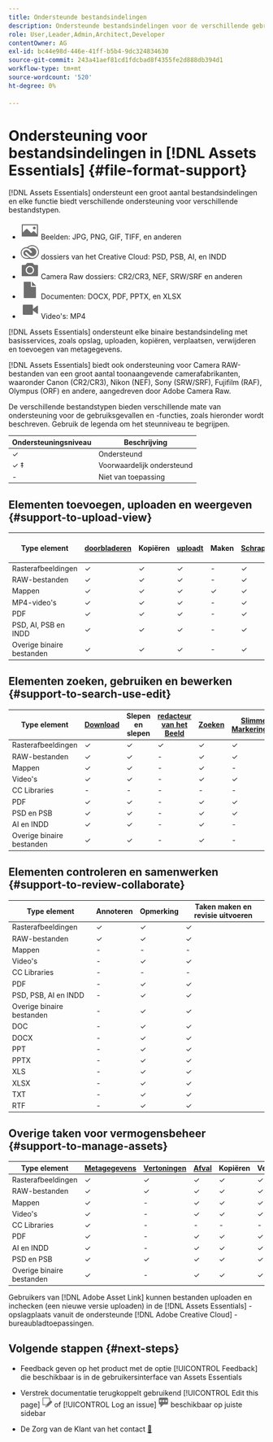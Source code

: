 ```yaml
---
title: Ondersteunde bestandsindelingen
description: Ondersteunde bestandsindelingen voor de verschillende gebruiksgevallen van  [!DNL Assets Essentials]
role: User,Leader,Admin,Architect,Developer
contentOwner: AG
exl-id: bc44e98d-446e-41ff-b5b4-9dc324834630
source-git-commit: 243a41aef81cd1fdcbad8f4355fe2d888db394d1
workflow-type: tm+mt
source-wordcount: '520'
ht-degree: 0%

---
```


# Ondersteuning voor bestandsindelingen in [!DNL Assets Essentials] {#file-format-support}

[!DNL Assets Essentials] ondersteunt een groot aantal bestandsindelingen en elke functie biedt verschillende ondersteuning voor verschillende bestandstypen.

* ![ het type van beelddossier pictogram ](assets/image-icon.svg) Beelden: JPG, PNG, GIF, TIFF, en anderen
* ![ creatieve wolkentypepictogram ](assets/creative-cloud-files.svg) dossiers van het Creative Cloud: PSD, PSB, AI, en INDD
* ![ het pictogram van het cameratype ](assets/camera-icon.svg) Camera Raw dossiers: CR2/CR3, NEF, SRW/SRF en anderen
* ![ het type van documentdossier pictogram ](assets/document-icon.svg) Documenten: DOCX, PDF, PPTX, en XLSX
* ![ het type van videodossier pictogram ](assets/video-icon.svg) Video&#39;s: MP4

[!DNL Assets Essentials] ondersteunt elke binaire bestandsindeling met basisservices, zoals opslag, uploaden, kopiëren, verplaatsen, verwijderen en toevoegen van metagegevens.

[!DNL Assets Essentials] biedt ook ondersteuning voor Camera RAW-bestanden van een groot aantal toonaangevende camerafabrikanten, waaronder Canon (CR2/CR3), Nikon (NEF), Sony (SRW/SRF), Fujifilm (RAF), Olympus (ORF) en andere, aangedreven door Adobe Camera Raw.

De verschillende bestandstypen bieden verschillende mate van ondersteuning voor de gebruiksgevallen en -functies, zoals hieronder wordt beschreven. Gebruik de legenda om het steunniveau te begrijpen.

| Ondersteuningsniveau | Beschrijving |
|-------------------|-------------------------|
| ✓ | Ondersteund |
| ✓ ‡ | Voorwaardelijk ondersteund |
| - | Niet van toepassing |

## Elementen toevoegen, uploaden en weergeven {#support-to-upload-view}

<!-- TBD: For AEM, AI files require the PDF option to be selected when saving the AI file.
-->

| Type element | [ doorbladeren ](/help/using/navigate-view.md) | Kopiëren | [ uploadt ](/help/using/add-delete.md) | Maken | [ Schrapping ](/help/using/add-delete.md#delete-assets) | Details | Zoomen op afbeelding | [ onlangs Bekeken ](/help/using/navigate-view.md) |
|-------------------|----------|----------|----------|----------|----------|-------------------|------------|-----------------|
| Rasterafbeeldingen | ✓ | ✓ | ✓ | - | ✓ | ✓ | ✓ | ✓ |
| RAW-bestanden | ✓ | ✓ | ✓ | - | ✓ | ✓ | ✓ | ✓ |
| Mappen | ✓ | ✓ | ✓ | ✓ | ✓ | ✓ | - | - |
| MP4-video&#39;s | ✓ | ✓ | ✓ | - | ✓ | ✓ ‡ | - | ✓ |
| PDF | ✓ | ✓ | ✓ | - | ✓ | ✓ | - | ✓ |
| PSD, AI, PSB en INDD | ✓ | ✓ | ✓ | - | ✓ | ✓ ‡ | - | ✓ |
| Overige binaire bestanden | ✓ | ✓ | ✓ | - | ✓ | ✓ | - | ✓ |

<!-- Hiding CC Libraries (considered beta) as per PM feedback.
| CC Libraries  | &#10003; | &minus;  | &#10003; | &#10003; | &#10003; | &#10003; | &minus;    | &minus;         |
-->

## Elementen zoeken, gebruiken en bewerken {#support-to-search-use-edit}

| Type element | [ Download ](/help/using/manage-organize.md#download) | Slepen en slepen | [ redacteur van het Beeld ](/help/using/edit-images.md) | [Zoeken](/help/using/search.md) | [ Slimme Markeringen ](/help/using/metadata.md#tags) | [ anders noemen ](/help/using/manage-organize.md) | [ Versies ](/help/using/manage-organize.md#versions-of-assets) |
|---------------|----------|---------------|--------------|----------|------------|----------|----------|
| Rasterafbeeldingen | ✓ | ✓ | ✓ | ✓ | ✓ | ✓ | ✓ |
| RAW-bestanden | ✓ | ✓ | - | ✓ | ✓ | ✓ | ✓ | ✓ |
| Mappen | ✓ | ✓ | - | ✓ | - | ✓ | ✓ |
| Video&#39;s | ✓ | ✓ | - | ✓ | ✓ | ✓ | ✓ |
| CC Libraries | - | - | - | - | - | ✓ | ✓ |
| PDF | ✓ | ✓ | - | ✓ | ✓ | ✓ | ✓ |
| PSD en PSB | ✓ | ✓ | - | ✓ | ✓ | ✓ | ✓ |
| AI en INDD | ✓ | ✓ | - | ✓ | - | ✓ | ✓ |
| Overige binaire bestanden | ✓ | ✓ | - | ✓ | - | ✓ | ✓ |


## Elementen controleren en samenwerken {#support-to-review-collaborate}

| Type element | Annoteren | Opmerking | Taken maken en revisie uitvoeren |
|---------------|----------|----------|-------------------------|
| Rasterafbeeldingen | ✓ | ✓ | ✓ |
| RAW-bestanden | ✓ | ✓ | ✓ |
| Mappen | - | - | - |
| Video&#39;s | - | ✓ | ✓ |
| CC Libraries | - | - | - |
| PDF | - | ✓ | ✓ |
| PSD, PSB, AI en INDD | - | ✓ | ✓ |
| Overige binaire bestanden | - | ✓ | ✓ |
| DOC | - | ✓ | ✓ |
| DOCX | - | ✓ | ✓ |
| PPT | - | ✓ | ✓ |
| PPTX | - | ✓ | ✓ |
| XLS | - | ✓ | ✓ |
| XLSX | - | ✓ | ✓ |
| TXT | - | ✓ | ✓ |
| RTF | - | ✓ | ✓ |

## Overige taken voor vermogensbeheer {#support-to-manage-assets}

| Type element | [ Metagegevens ](/help/using/metadata.md) | [ Vertoningen ](/help/using/add-delete.md#renditions) | [ Afval ](/help/using/add-delete.md#delete-assets) | Kopiëren | Verplaatsen |
|---------------|-------------------|------------|----------|----------|----------|
| Rasterafbeeldingen | ✓ | ✓ | ✓ | ✓ | ✓ |
| RAW-bestanden | ✓ | ✓ | ✓ | ✓ | ✓ |
| Mappen | ✓ | - | ✓ | ✓ | ✓ |
| Video&#39;s | ✓ | - | ✓ | ✓ | ✓ |
| CC Libraries | ✓ | - | - | - | - |
| PDF | ✓ | - | ✓ | ✓ | ✓ |
| AI en INDD | ✓ | - | ✓ | ✓ | ✓ |
| PSD en PSB | ✓ | ✓ | ✓ | ✓ | ✓ |
| Overige binaire bestanden | ✓ | - | ✓ | ✓ | ✓ |

Gebruikers van [!DNL Adobe Asset Link] kunnen bestanden uploaden en inchecken (een nieuwe versie uploaden) in de [!DNL Assets Essentials] -opslagplaats vanuit de ondersteunde [!DNL Adobe Creative Cloud] -bureaubladtoepassingen.

<!-- TBD: Saving the template table separately for later use.
| Asset type    | Features |
|---------------|----------|
| Raster images |          |
| Folders       |          |
| Videos        |          |
| CC Libraries  |          |
| PDF files     |          |
| PSD, PSB           |          |
| AI            |          |
| INDD          |          |

>[!MORELIKETHIS]
>
>* []()
-->

## Volgende stappen {#next-steps}

* Feedback geven op het product met de optie [!UICONTROL Feedback] die beschikbaar is in de gebruikersinterface van Assets Essentials

* Verstrek documentatie terugkoppelt gebruikend [!UICONTROL Edit this page] ![ uitgeeft de pagina ](assets/do-not-localize/edit-page.png) of [!UICONTROL Log an issue] ![ creeer een kwestie GitHub ](assets/do-not-localize/github-issue.png) beschikbaar op juiste sidebar

* De Zorg van de Klant van het contact [&#128279;](https://experienceleague.adobe.com/?support-solution=General#support)
